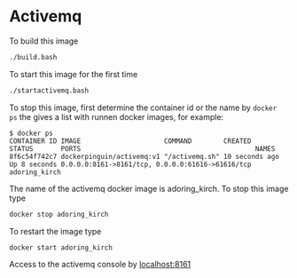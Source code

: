 # Activemq

To build this image
```bash
./build.bash
```

To start this image for the first time
```bash
./startactivemq.bash
```

To stop this image, first determine the container id or the name by `docker ps` the gives
a list with runnen docker images, for example:

	$ docker ps
	CONTAINER ID IMAGE                     COMMAND        CREATED        STATUS       PORTS                                            NAMES
	8f6c54f742c7 dockerpinguin/activemq:v1 "/activemq.sh" 10 seconds ago Up 8 seconds 0.0.0.0:8161->8161/tcp, 0.0.0.0:61616->61616/tcp adoring_kirch       

The name of the activemq docker image is adoring_kirch. To stop this image type
```bash
docker stop adoring_kirch
```

To restart the image type
```bash
docker start adoring_kirch
```

Access to the activemq console by [localhost:8161](http://localhost:8161/)


